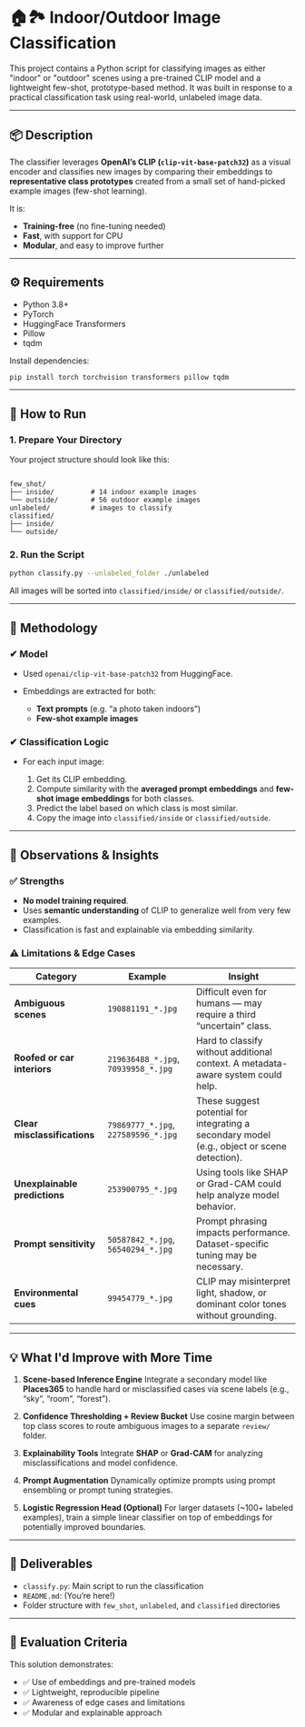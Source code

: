 # 🏠🏞 Indoor/Outdoor Image Classification

This project contains a Python script for classifying images as either "indoor" or "outdoor" scenes using a pre-trained CLIP model and a lightweight few-shot, prototype-based method. It was built in response to a practical classification task using real-world, unlabeled image data.

---

## 📦 Description

The classifier leverages **OpenAI’s CLIP (`clip-vit-base-patch32`)** as a visual encoder and classifies new images by comparing their embeddings to **representative class prototypes** created from a small set of hand-picked example images (few-shot learning).

It is:

* **Training-free** (no fine-tuning needed)
* **Fast**, with support for CPU
* **Modular**, and easy to improve further

---

## ⚙️ Requirements

* Python 3.8+
* PyTorch
* HuggingFace Transformers
* Pillow
* tqdm

Install dependencies:

```bash
pip install torch torchvision transformers pillow tqdm
```

---

## 🚀 How to Run

### 1. Prepare Your Directory

Your project structure should look like this:

```

few_shot/
├── inside/         # 14 indoor example images
└── outside/        # 56 outdoor example images
unlabeled/          # images to classify
classified/
├── inside/
└── outside/
```

### 2. Run the Script

```bash
python classify.py --unlabeled_folder ./unlabeled
```

All images will be sorted into `classified/inside/` or `classified/outside/`.

---

## 🧠 Methodology

### ✔ Model

* Used `openai/clip-vit-base-patch32` from HuggingFace.
* Embeddings are extracted for both:

  * **Text prompts** (e.g. “a photo taken indoors”)
  * **Few-shot example images**

### ✔ Classification Logic

* For each input image:

  1. Get its CLIP embedding.
  2. Compute similarity with the **averaged prompt embeddings** and **few-shot image embeddings** for both classes.
  3. Predict the label based on which class is most similar.
  4. Copy the image into `classified/inside` or `classified/outside`.

---

## 🧪 Observations & Insights

### ✅ Strengths

* **No model training required**.
* Uses **semantic understanding** of CLIP to generalize well from very few examples.
* Classification is fast and explainable via embedding similarity.

### ⚠️ Limitations & Edge Cases

| Category                      | Example                             | Insight                                                                                      |
| ----------------------------- | ----------------------------------- | -------------------------------------------------------------------------------------------- |
| **Ambiguous scenes**          | `190881191_*.jpg`                   | Difficult even for humans — may require a third “uncertain” class.                           |
| **Roofed or car interiors**   | `219636488_*.jpg`, `70939958_*.jpg` | Hard to classify without additional context. A metadata-aware system could help.             |
| **Clear misclassifications**  | `79869777_*.jpg`, `227589596_*.jpg` | These suggest potential for integrating a secondary model (e.g., object or scene detection). |
| **Unexplainable predictions** | `253900795_*.jpg`                   | Using tools like SHAP or Grad-CAM could help analyze model behavior.                         |
| **Prompt sensitivity**        | `50587842_*.jpg`, `56540294_*.jpg`  | Prompt phrasing impacts performance. Dataset-specific tuning may be necessary.               |
| **Environmental cues**        | `99454779_*.jpg`                    | CLIP may misinterpret light, shadow, or dominant color tones without grounding.              |

---

## 💡 What I'd Improve with More Time

1. **Scene-based Inference Engine**
   Integrate a secondary model like **Places365** to handle hard or misclassified cases via scene labels (e.g., “sky”, “room”, “forest”).

2. **Confidence Thresholding + Review Bucket**
   Use cosine margin between top class scores to route ambiguous images to a separate `review/` folder.

3. **Explainability Tools**
   Integrate **SHAP** or **Grad-CAM** for analyzing misclassifications and model confidence.

4. **Prompt Augmentation**
   Dynamically optimize prompts using prompt ensembling or prompt tuning strategies.

5. **Logistic Regression Head (Optional)**
   For larger datasets (\~100+ labeled examples), train a simple linear classifier on top of embeddings for potentially improved boundaries.

---

## 📁 Deliverables

* `classify.py`: Main script to run the classification
* `README.md`: (You’re here!)
* Folder structure with `few_shot`, `unlabeled`, and `classified` directories

---

## 🏁 Evaluation Criteria

This solution demonstrates:

* ✅ Use of embeddings and pre-trained models
* ✅ Lightweight, reproducible pipeline
* ✅ Awareness of edge cases and limitations
* ✅ Modular and explainable approach